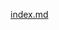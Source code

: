 [index.md](https://github.com/juanmunoz00/diplomado_filosofia_ia_mod1.github.io/files/7012355/index.md)
